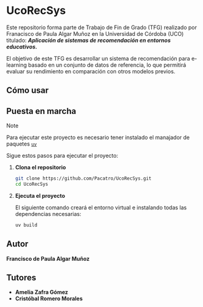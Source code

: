 # UcoRecSys

Este repositorio forma parte de Trabajo de Fin de Grado (TFG) realizado por Franacisco de Paula Algar Muñoz en la Universidad de Córdoba (UCO) titulado: ***Aplicación de sistemas de recomendación en entornos educativos.***

El objetivo de este TFG es desarrollar un sistema de recomendación para e-learning basado en un conjunto de datos de referencia, lo que permitirá evaluar su rendimiento en comparación con otros modelos previos.

## Cómo usar

## Puesta en marcha

> [!NOTE]
> Para ejecutar este proyecto es necesario tener instalado el manajador de paquetes [`uv`](https://docs.astral.sh/uv/)

Sigue estos pasos para ejecutar el proyecto:

1. **Clona el repositorio**

    ```bash
    git clone https://github.com/Pacatro/UcoRecSys.git
    cd UcoRecSys
    ```

2. **Ejecuta el proyecto**

    El siguiente comando creará el entorno virtual e instalando todas las dependencias necesarias:

    ```bash
    uv build
    ```

## Autor  

**Francisco de Paula Algar Muñoz**  

## Tutores  

- **Amelia Zafra Gómez**  
- **Cristóbal Romero Morales**
